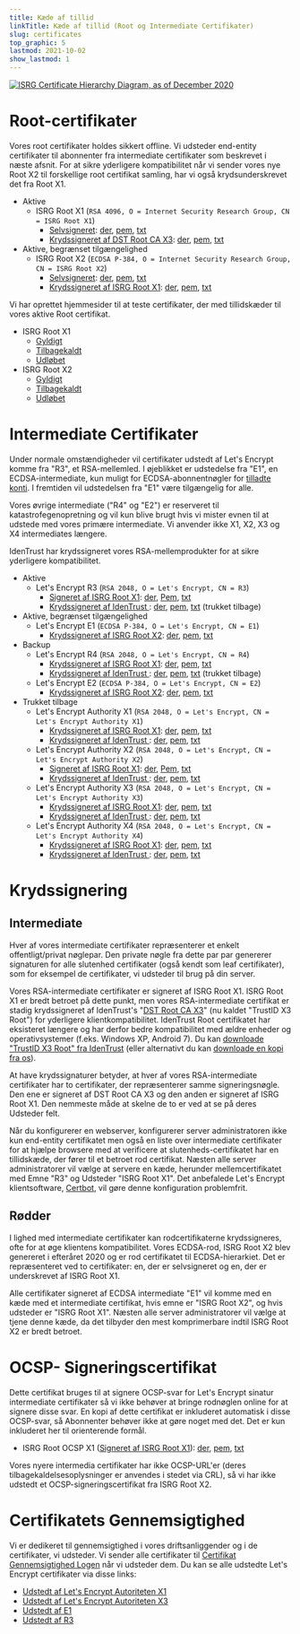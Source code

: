 ```yaml
---
title: Kæde af tillid
linkTitle: Kæde af tillid (Root og Intermediate Certifikater)
slug: certificates
top_graphic: 5
lastmod: 2021-10-02
show_lastmod: 1
---
```



[![ISRG Certificate Hierarchy Diagram, as of December 2020](/images/isrg-hierarchy.png)](/images/isrg-hierarchy.png)

# Root-certifikater

Vores root certifikater holdes sikkert offline. Vi udsteder end-entity certifikater til abonnenter fra intermediate certifikater som beskrevet i næste afsnit. For at sikre yderligere kompatibilitet når vi sender vores nye Root X2 til forskellige root certifikat samling, har vi også krydsunderskrevet det fra Root X1.

* Aktive
  * ISRG Root X1 (`RSA 4096, O = Internet Security Research Group, CN = ISRG Root X1`)
    * [Selvsigneret](https://crt.sh/?id=9314791): [der](/certs/isrgrootx1.der), [pem](/certs/isrgrootx1.pem), [txt](/certs/isrgrootx1.txt)
    * [Krydssigneret af DST Root CA X3](https://crt.sh/?id=3958242236): [der](/certs/isrg-root-x1-cross-signed.der), [pem](/certs/isrg-root-x1-cross-signed.pem), [txt](/certs/isrg-root-x1-cross-signed.txt)
* Aktive, begrænset tilgængelighed
  * ISRG Root X2 (`ECDSA P-384, O = Internet Security Research Group, CN = ISRG Root X2`)
    * [Selvsigneret](https://crt.sh/?id=3335562555): [der](/certs/isrg-root-x2.der), [pem](/certs/isrg-root-x2.pem), [txt](/certs/isrg-root-x2.txt)
    * [Krydssigneret af ISRG Root X1](https://crt.sh/?id=3334561878): [der](/certs/isrg-root-x2-cross-signed.der), [pem](/certs/isrg-root-x2-cross-signed.pem), [txt](/certs/isrg-root-x2-cross-signed.txt)

Vi har oprettet hjemmesider til at teste certifikater, der med tillidskæder til vores aktive Root certifikat.

* ISRG Root X1
  * [Gyldigt](https://valid-isrgrootx1.letsencrypt.org/)
  * [Tilbagekaldt](https://revoked-isrgrootx1.letsencrypt.org/)
  * [Udløbet](https://expired-isrgrootx1.letsencrypt.org/)
* ISRG Root X2
  * [Gyldigt](https://valid-isrgrootx2.letsencrypt.org/)
  * [Tilbagekaldt](https://revoked-isrgrootx2.letsencrypt.org/)
  * [Udløbet](https://expired-isrgrootx2.letsencrypt.org/)

# Intermediate Certifikater

Under normale omstændigheder vil certifikater udstedt af Let's Encrypt komme fra "R3", et RSA-mellemled. I øjeblikket er udstedelse fra "E1", en ECDSA-intermediate, kun muligt for ECDSA-abonnentnøgler for [tilladte konti](https://community.letsencrypt.org/t/ecdsa-availability-in-production-environment/150679). I fremtiden vil udstedelsen fra "E1" være tilgængelig for alle.

Vores øvrige intermediate ("R4" og "E2") er reserveret til katastrofegenopretning og vil kun blive brugt hvis vi mister evnen til at udstede med vores primære intermediate. Vi anvender ikke X1, X2, X3 og X4 intermediates længere.

IdenTrust har krydssigneret vores RSA-mellemprodukter for at sikre yderligere kompatibilitet.

* Aktive
  * Let's Encrypt R3 (`RSA 2048, O = Let's Encrypt, CN = R3`)
    * [Signeret af ISRG Root X1](https://crt.sh/?id=3334561879): [der](/certs/lets-encrypt-r3.der), [Pem](/certs/lets-encrypt-r3.pem), [txt](/certs/lets-encrypt-r3.txt)
    * [Krydssigneret af IdenTrust ](https://crt.sh/?id=3479778542): [der](/certs/lets-encrypt-r3-cross-signed.der), [pem](/certs/lets-encrypt-r3-cross-signed.pem), [txt](/certs/lets-encrypt-r3-cross-signed.txt) (trukket tilbage)
* Aktive, begrænset tilgængelighed
  * Let's Encrypt E1 (`ECDSA P-384, O = Let's Encrypt, CN = E1`)
    * [Krydssigneret af ISRG Root X2](https://crt.sh/?id=3334671964): [der](/certs/lets-encrypt-e1.der), [pem](/certs/lets-encrypt-e1.pem), [txt](/certs/lets-encrypt-e1.txt)
* Backup
  * Let's Encrypt R4 (`RSA 2048, O = Let's Encrypt, CN = R4`)
    * [Krydssigneret af ISRG Root X1](https://crt.sh/?id=3334561877): [der](/certs/lets-encrypt-r4.der), [pem](/certs/lets-encrypt-r4.pem), [txt](/certs/lets-encrypt-r4.txt)
    * [Krydssigneret af IdenTrust ](https://crt.sh/?id=3479778543): [der](/certs/lets-encrypt-r4-cross-signed.der), [pem](/certs/lets-encrypt-r4-cross-signed.pem), [txt](/certs/lets-encrypt-r4-cross-signed.txt) (trukket tilbage)
  * Let's Encrypt E2 (`ECDSA P-384, O = Let's Encrypt, CN = E2`)
    * [Krydssigneret af ISRG Root X2](https://crt.sh/?id=3334671963): [der](/certs/lets-encrypt-e2.der), [pem](/certs/lets-encrypt-e2.pem), [txt](/certs/lets-encrypt-e2.txt)
* Trukket tilbage
  * Let's Encrypt Authority X1 (`RSA 2048, O = Let's Encrypt, CN = Let's Encrypt Authority X1`)
    * [Krydssigneret af ISRG Root X1](https://crt.sh/?id=9314792): [der](/certs/letsencryptauthorityx1.der), [pem](/certs/letsencryptauthorityx1.pem), [txt](/certs/letsencryptauthorityx1.txt)
    * [Krydssigneret af IdenTrust ](https://crt.sh/?id=10235198): [der](/certs/lets-encrypt-x1-cross-signed.der), [pem](/certs/lets-encrypt-x1-cross-signed.pem), [txt](/certs/lets-encrypt-x1-cross-signed.txt)
  * Let's Encrypt Authority X2 (`RSA 2048, O = Let's Encrypt, CN = Let's Encrypt Authority X2`)
    * [Signeret af ISRG Root X1](https://crt.sh/?id=12721505): [der](/certs/letsencryptauthorityx2.der), [Pem](/certs/letsencryptauthorityx2.pem), [txt](/certs/letsencryptauthorityx2.txt)
    * [Krydssigneret af IdenTrust ](https://crt.sh/?id=10970235): [der](/certs/lets-encrypt-x2-cross-signed.der), [pem](/certs/lets-encrypt-x2-cross-signed.pem), [txt](/certs/lets-encrypt-x2-cross-signed.txt)
  * Let's Encrypt Authority X3 (`RSA 2048, O = Let's Encrypt, CN = Let's Encrypt Authority X3`)
    * [Krydssigneret af ISRG Root X1](https://crt.sh/?id=47997543): [der](/certs/letsencryptauthorityx3.der), [pem](/certs/letsencryptauthorityx3.pem), [txt](/certs/letsencryptauthorityx3.txt)
    * [Krydssigneret af IdenTrust ](https://crt.sh/?id=15706126): [der](/certs/lets-encrypt-x3-cross-signed.der), [pem](/certs/lets-encrypt-x3-cross-signed.pem), [txt](/certs/lets-encrypt-x3-cross-signed.txt)
  * Let's Encrypt Authority X4 (`RSA 2048, O = Let's Encrypt, CN = Let's Encrypt Authority X4`)
    * [Krydssigneret af ISRG Root X1](https://crt.sh/?id=47997546): [der](/certs/letsencryptauthorityx4.der), [pem](/certs/letsencryptauthorityx4.pem), [txt](/certs/letsencryptauthorityx4.txt)
    * [Krydssigneret af IdenTrust ](https://crt.sh/?id=15710291): [der](/certs/lets-encrypt-x4-cross-signed.der), [pem](/certs/lets-encrypt-x4-cross-signed.pem), [txt](/certs/lets-encrypt-x4-cross-signed.txt)

# Krydssignering

## Intermediate

Hver af vores intermediate certifikater repræsenterer et enkelt offentligt/privat nøglepar. Den private nøgle fra dette par par genererer signaturen for alle slutenhed certifikater (også kendt som leaf certifikater), som for eksempel de certifikater, vi udsteder til brug på din server.

Vores RSA-intermediate certifikater er signeret af ISRG Root X1. ISRG Root X1 er bredt betroet på dette punkt, men vores RSA-intermediate certifikat er stadig krydssigneret af IdenTrust's "[DST Root CA X3](https://crt.sh/?id=8395)" (nu kaldet "TrustID X3 Root") for yderligere klientkompatibilitet. IdenTrust Root certifikatet har eksisteret længere og har derfor bedre kompatibilitet med ældre enheder og operativsystemer (f.eks. Windows XP, Android 7). Du kan [downloade "TrustID X3 Root" fra IdenTrust](https://www.identrust.com/support/downloads) (eller alternativt du kan [downloade en kopi fra os](/certs/trustid-x3-root.pem.txt)).

At have krydssignaturer betyder, at hver af vores RSA-intermediate certifikater har to certifikater, der repræsenterer samme signeringsnøgle. Den ene er signeret af DST Root CA X3 og den anden er signeret af ISRG Root X1. Den nemmeste måde at skelne de to er ved at se på deres Udsteder felt.

Når du konfigurerer en webserver, konfigurerer server administratoren ikke kun end-entity certifikatet men også en liste over intermediate certifikater for at hjælpe browsere med at verificere at slutenheds-certifikatet har en tillidskæde, der fører til et betroet rod certifikat. Næsten alle server administratorer vil vælge at servere en kæde, herunder mellemcertifikatet med Emne "R3" og Udsteder "ISRG Root X1". Det anbefalede Let's Encrypt klientsoftware, [Certbot](https://certbot.org), vil gøre denne konfiguration problemfrit.

## Rødder
I lighed med intermediate certifikater kan rodcertifikaterne krydssigneres, ofte for at øge klientens kompatibilitet. Vores ECDSA-rod, ISRG Root X2 blev genereret i efteråret 2020 og er rod certifikatet til ECDSA-hierarkiet. Det er repræsenteret ved to certifikater: en, der er selvsigneret og en, der er underskrevet af ISRG Root X1.

Alle certifikater signeret af ECDSA intermediate "E1" vil komme med en kæde med et intermediate certifikat, hvis emne er "ISRG Root X2", og hvis udsteder er "ISRG Root X1". Næsten alle server administratorer vil vælge at tjene denne kæde, da det tilbyder den mest komprimerbare indtil ISRG Root X2 er bredt betroet.

# OCSP- Signeringscertifikat

Dette certifikat bruges til at signere OCSP-svar for Let's Encrypt sinatur intermediate certifikater så vi ikke behøver at bringe rodnøglen online for at signere disse svar. En kopi af dette certifikat er inkluderet automatisk i disse OCSP-svar, så Abonnenter behøver ikke at gøre noget med det. Det er kun inkluderet her til orienterende formål.

* ISRG Root OCSP X1 ([Signeret af ISRG Root X1](https://crt.sh/?id=2929281974)): [der](/certs/isrg-root-ocsp-x1.der), [pem](/certs/isrg-root-ocsp-x1.pem), [txt](/certs/isrg-root-ocsp-x1.txt)

Vores nyere intermedia certifikater har ikke OCSP-URL'er (deres tilbagekaldelsesoplysninger er anvendes i stedet via CRL), så vi har ikke udstedt et OCSP-signeringscertifikat fra ISRG Root X2.

# Certifikatets Gennemsigtighed

Vi er dedikeret til gennemsigtighed i vores driftsanliggender og i de certifikater, vi udsteder. Vi sender alle certifikater til [Certifikat Gennemsigtighed Logen](https://www.certificate-transparency.org/) når vi udsteder dem. Du kan se alle udstedte Let's Encrypt certifikater via disse links:

* [Udstedt af Let's Encrypt Autoriteten X1](https://crt.sh/?Identity=%25&iCAID=7395)
* [Udstedt af Let's Encrypt Autoriteten X3](https://crt.sh/?Identity=%25&iCAID=16418)
* [Udstedt af E1](https://crt.sh/?Identity=%25&iCAID=183283)
* [Udstedt af R3](https://crt.sh/?Identity=%25&iCAID=183267)
